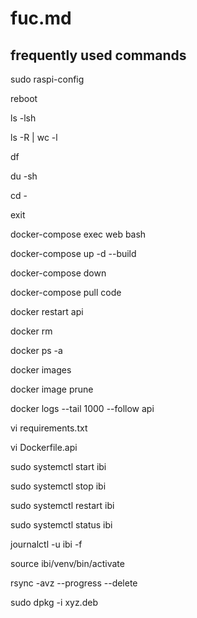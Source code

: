 # fuc.md

## frequently used commands

sudo raspi-config

reboot

ls -lsh

ls -R | wc -l

df

du -sh

cd -

exit

docker-compose exec web bash

docker-compose up -d --build

docker-compose down

docker-compose pull code

docker restart api

docker rm

docker ps -a

docker images

docker image prune

docker logs --tail 1000 --follow api

vi requirements.txt

vi Dockerfile.api

sudo systemctl start ibi

sudo systemctl stop ibi

sudo systemctl restart ibi

sudo systemctl status ibi

journalctl -u ibi -f

source ibi/venv/bin/activate

rsync -avz --progress --delete

sudo dpkg -i xyz.deb 
